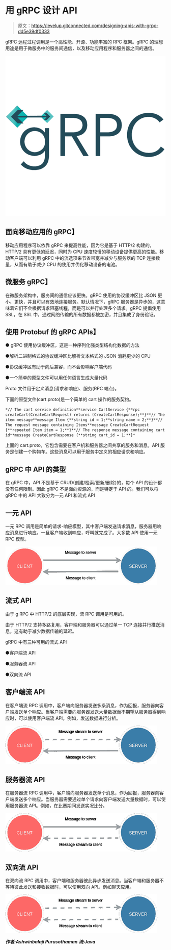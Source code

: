 # 用 gRPC 设计 API

> 原文：<https://levelup.gitconnected.com/designing-apis-with-grpc-dd5e39df0333>

gRPC 远程过程调用是一个高性能、开源、功能丰富的 RPC 框架。gRPC 的理想用途是用于微服务中的服务间通信，以及移动应用程序和服务器之间的通信。

![](img/087fddb5439defaa121ec5934a8f9f96.png)

## **面向移动应用的 gRPC】**

移动应用程序可以依靠 gRPC 来提高性能，因为它是基于 HTTP/2 构建的，HTTP/2 具有更低的延迟，同时为 CPU 速度较慢的移动设备提供更高的性能。移动客户端可以利用 gRPC 中的流选项来节省带宽并减少与服务器的 TCP 连接数量，从而有助于减少 CPU 的使用并优化移动设备的电池。

## **微服务 gRPC】**

在微服务架构中，服务间的通信应该更快。gRPC 使用的协议缓冲区比 JSON 更小、更快，并且可以有效地连接服务。默认情况下，gRPC 服务器是异步的，这意味着它们不会根据请求阻塞线程，而是可以并行处理多个请求。gRPC 提倡使用 SSL，在 SSL 中，通过网络传输的所有数据都被加密，并且集成了身份验证。

## **使用 Protobuf 的 gRPC APIs】**

● gRPC 使用协议缓冲区，这是一种序列化强类型结构化数据的方法

●解析二进制格式的协议缓冲区比解析文本格式的 JSON 消耗更少的 CPU

●协议缓冲区有助于向后兼容，而不会影响客户端代码

●一个简单的原型文件可以用任何语言生成大量代码

Proto 文件用于定义消息(请求和响应)、服务(RPC 端点)。

下面的原型文件(cart.proto)是一个简单的 cart 操作的服务契约。

```
*// The cart service definition**service CartService {**rpc createCart(CreateCartRequest) returns (CreateCartResponse);**}**// The item message**message Item {**string id = 1;**string name = 2;**}**// The request message containing Items**message CreateCartRequest {**repeated Item item = 1;**}**// The response message containing cart id**message CreateCartResponse {**string cart_id = 1;**}*
```

上面的 cart.proto，它包含需要在客户机和服务器之间共享的服务和消息。API 服务是创建一个购物车。这些消息可以用于服务中定义的相应请求和响应。

## **gRPC 中 API 的类型**

在 gRPC 中，API 不是基于 CRUD(创建/检索/更新/删除)的，每个 API 的设计都没有任何限制。因此 gRPC 不是面向资源的，而是特定于 API 的。我们可以将 gRPC 中的 API 大致分为一元 API 和流式 API

## **一元 API**

一元 RPC 调用是简单的请求-响应模型，其中客户端发送请求消息，服务器用响应消息进行响应。一旦客户端收到响应，呼叫就完成了。大多数 API 使用一元 RPC 模型。

![](img/aa9de45c3c89373434879dfa82e8fcad.png)

## **流式 API**

由于 g RPC 中 HTTP/2 的底层实现，流 RPC 调用是可用的。

由于 HTTP/2 支持多路复用，客户端和服务器可以通过单一 TCP 连接并行推送消息，这有助于减少数据传输的延迟。

gRPC 中有三种可用的流式 API

●客户端流 API

●服务器流 API

●双向流 API

## **客户端流 API**

在客户端流 RPC 调用中，客户端向服务器发送多条消息，作为回报，服务器向客户端发送单个响应。当客户端需要向服务器发送大量数据而不期望从服务器得到响应时，可以使用客户端流 API。例如，发送数据进行分析。

![](img/ff9fe241dfb45fa8df13aee6043e1eeb.png)

## **服务器流 API**

在服务器流 RPC 调用中，客户端向服务器发送单个消息，作为回报，服务器向客户端发送多个响应。当服务器需要通过单个请求向客户端发送大量数据时，可以使用服务器流 API。例如，在比赛期间发送实况比分。

![](img/7d3090d6c7991b5657a89def30c44e5c.png)

## **双向流 API**

在双向流 RPC 调用中，客户端和服务器彼此异步发送消息。当客户端和服务器不等待彼此发送和接收数据时，可以使用双向 API。例如聊天应用。

![](img/f7e9923fb527d6d7c178229b28e46392.png)

***作者:Ashwinbalaji Purusothaman
流:Java***